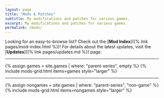 ```yaml
---
layout: page
title: "Mods & Patches"
subtitle: My modifications and patches for various games.
excerpt: My modifications and patches for various games.
permalink: /mods/
---
```


Looking for an easy-to-browse list? Check out the [**Mod Index**]({% link pages/mod-index.html %})!
For details about the latest updates, visit the [**Updates**]({% link pages/updates.md %}) page.

***

{% assign games = site.games | where: "parent-series", empty %}
{% include mods-grid.html items=games style="larger" %}

***

{% assign nongames = site.games | where: "parent-series", "non-game" %}
{% include mods-grid.html items=nongames style="larger" %}
